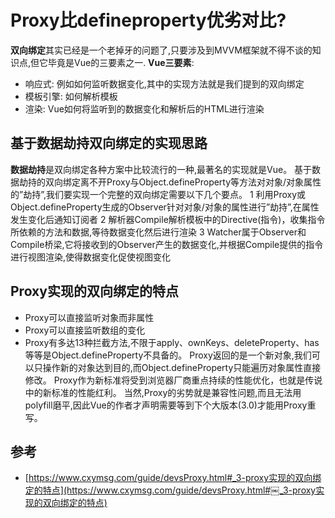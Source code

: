 # Proxy比defineproperty优劣对比?

**双向绑定**其实已经是一个老掉牙的问题了,只要涉及到MVVM框架就不得不谈的知识点,但它毕竟是Vue的三要素之一.
**Vue三要素**:
* 响应式: 例如如何监听数据变化,其中的实现方法就是我们提到的双向绑定
* 模板引擎: 如何解析模板
* 渲染: Vue如何将监听到的数据变化和解析后的HTML进行渲染


## 基于数据劫持双向绑定的实现思路
**数据劫持**是双向绑定各种方案中比较流行的一种,最著名的实现就是Vue。
基于数据劫持的双向绑定离不开Proxy与Object.defineProperty等方法对对象/对象属性的”劫持”,我们要实现一个完整的双向绑定需要以下几个要点。
1 利用Proxy或Object.defineProperty生成的Observer针对对象/对象的属性进行”劫持”,在属性发生变化后通知订阅者
2 解析器Compile解析模板中的Directive(指令)，收集指令所依赖的方法和数据,等待数据变化然后进行渲染
3 Watcher属于Observer和Compile桥梁,它将接收到的Observer产生的数据变化,并根据Compile提供的指令进行视图渲染,使得数据变化促使视图变化


## Proxy实现的双向绑定的特点
* Proxy可以直接监听对象而非属性
* Proxy可以直接监听数组的变化
* Proxy有多达13种拦截方法,不限于apply、ownKeys、deleteProperty、has等等是Object.defineProperty不具备的。
Proxy返回的是一个新对象,我们可以只操作新的对象达到目的,而Object.defineProperty只能遍历对象属性直接修改。
Proxy作为新标准将受到浏览器厂商重点持续的性能优化，也就是传说中的新标准的性能红利。
当然,Proxy的劣势就是兼容性问题,而且无法用polyfill磨平,因此Vue的作者才声明需要等到下个大版本(3.0)才能用Proxy重写。


## 参考
* [https://www.cxymsg.com/guide/devsProxy.html#_3-proxy实现的双向绑定的特点](https://www.cxymsg.com/guide/devsProxy.html#￼_3-proxy实现的双向绑定的特点)